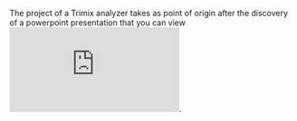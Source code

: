 The project of a Trimix analyzer takes as point of origin after the discovery of a powerpoint presentation that you can view ![here](https://github.com/captainigloo/Trimix-analyzer/blob/master/genesis/analyseur_trimix_ppt_fr.pdf).
